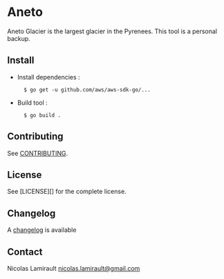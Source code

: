 Aneto
=====

Aneto Glacier is the largest glacier in the Pyrenees.
This tool is a personal backup.

## Install

* Install dependencies :

        $ go get -u github.com/aws/aws-sdk-go/...

* Build tool :

		$ go build .

## Contributing

See [CONTRIBUTING](CONTRIBUTING.md).


## License

See [LICENSE][] for the complete license.


## Changelog

A [changelog](ChangeLog.md) is available


## Contact

Nicolas Lamirault <nicolas.lamirault@gmail.com>

